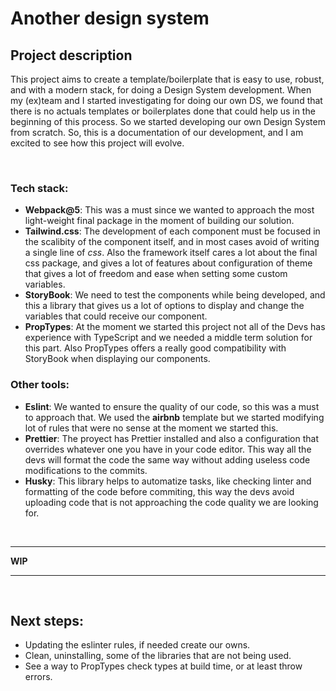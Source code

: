 # Another design system

## Project description
This project aims to create a template/boilerplate that is easy to use, robust, and with a modern stack, for doing a Design System development. When my (ex)team and I started investigating for doing our own DS, we found that there is no actuals templates or boilerplates done that could help us in the beginning of this process. So we started developing our own Design System from scratch. So, this is a documentation of our development, and I am excited to see how this project will evolve. 

<br>

### Tech stack:
 - **Webpack@5**: This was a must since we wanted to approach the most light-weight final package in the moment of building our solution.
 - **Tailwind.css**: The development of each component must be focused in the scalibity of the component itself, and in most cases avoid of writing a single line of _css_. Also the framework itself cares a lot about the final css package, and gives a lot of features about configuration of theme that gives a lot of freedom and ease when setting some custom variables.
 - **StoryBook**: We need to test the components while being developed, and this a library that gives us a lot of options to display and change the variables that could receive our component.
 - **PropTypes**: At the moment we started this project not all of the Devs has experience with TypeScript and we needed a middle term solution for this part. Also PropTypes offers a really good compatibility with StoryBook when displaying our components.

### Other tools:
 - **Eslint**: We wanted to ensure the quality of our code, so this was a must to approach that. We used the **airbnb** template but we started modifying lot of rules that were no sense at the moment we started this.
 - **Prettier**: The proyect has Prettier installed and also a configuration that overrides whatever one you have in your code editor. This way all the devs will format the code the same way without adding useless code modifications to the commits.
 - **Husky**: This library helps to automatize tasks, like checking linter and formatting of the code before commiting, this way the devs avoid uploading code that is not approaching the code quality we are looking for.

<br>
<hr>

**WIP**

<hr>
<br>

## Next steps:
 - Updating the eslinter rules, if needed create our owns.
 - Clean, uninstalling, some of the libraries that are not being used.
 - See a way to PropTypes check types at build time, or at least throw errors.
